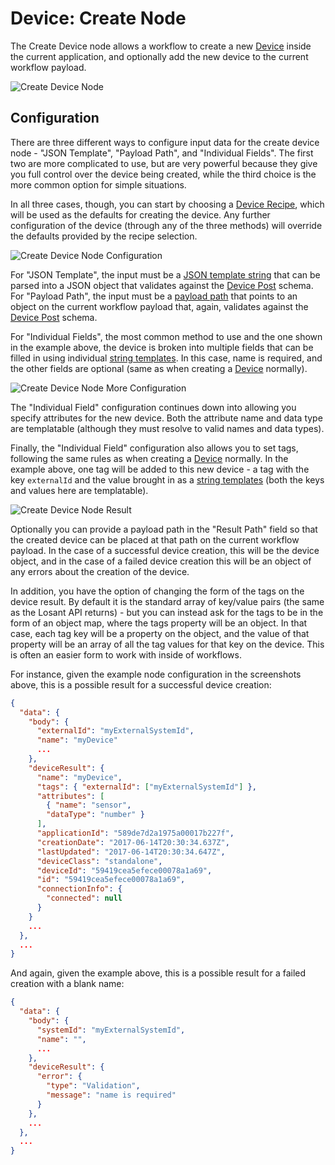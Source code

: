 # Device: Create Node

The Create Device node allows a workflow to create a new [Device](/devices/overview/) inside the current application, and optionally add the new device to the current workflow payload.

![Create Device Node](/images/workflows/data/create-device-node.png "Create Device Node")

## Configuration

There are three different ways to configure input data for the create device node - "JSON Template", "Payload Path", and "Individual Fields". The first two are more complicated to use, but are very powerful because they give you full control over the device being created, while the third choice is the more common option for simple situations.

In all three cases, though, you can start by choosing a [Device Recipe](/devices/device-recipes/), which will be used as the defaults for creating the device. Any further configuration of the device (through any of the three methods) will override the defaults provided by the recipe selection.

![Create Device Node Configuration](/images/workflows/data/create-device-node-config.png "Create Device Node Configuration")

For "JSON Template", the input must be a [JSON template string](/workflows/accessing-payload-data/#json-templates) that can be parsed into a JSON object that validates against the [Device Post](/rest-api/schemas/#device-post) schema. For "Payload Path", the input must be a [payload path](/workflows/accessing-payload-data/#payload-paths) that points to an object on the current workflow payload that, again, validates against the [Device Post](/rest-api/schemas/#device-post) schema.

For "Individual Fields", the most common method to use and the one shown in the example above, the device is broken into multiple fields that can be filled in using individual [string templates](/workflows/accessing-payload-data/#string-templates). In this case, name is required, and the other fields are optional (same as when creating a [Device](/devices/overview/) normally).

![Create Device Node More Configuration](/images/workflows/data/create-device-node-more-config.png "Create Device Node More Configuration")

The "Individual Field" configuration continues down into allowing you specify attributes for the new device. Both the attribute name and data type are templatable (although they must resolve to valid names and data types).

Finally, the "Individual Field" configuration also allows you to set tags, following the same rules as when creating a [Device](/devices/overview/) normally. In the example above, one tag will be added to this new device - a tag with the key `externalId` and the value brought in as a [string templates](/workflows/accessing-payload-data/#string-templates) (both the keys and values here are templatable).

![Create Device Node Result](/images/workflows/data/create-device-node-result.png "Create Device Node Result")

Optionally you can provide a payload path in the "Result Path" field so that the created device can be placed at that path on the current workflow payload. In the case of a successful device creation, this will be the device object, and in the case of a failed device creation this will be an object of any errors about the creation of the device.

In addition, you have the option of changing the form of the tags on the device result. By default it is the standard array of key/value pairs (the same as the Losant API returns) - but you can instead ask for the tags to be in the form of an object map, where the tags property will be an object. In that case, each tag key will be a property on the object, and the value of that property will be an array of all the tag values for that key on the device. This is often an easier form to work with inside of workflows.

For instance, given the example node configuration in the screenshots above, this is a possible result for a successful device creation:

```json
{
  "data": {
    "body": {
      "externalId": "myExternalSystemId",
      "name": "myDevice"
      ...
    },
    "deviceResult": {
      "name": "myDevice",
      "tags": { "externalId": ["myExternalSystemId"] },
      "attributes": [
        { "name": "sensor",
        "dataType": "number" }
      ],
      "applicationId": "589de7d2a1975a00017b227f",
      "creationDate": "2017-06-14T20:30:34.637Z",
      "lastUpdated": "2017-06-14T20:30:34.647Z",
      "deviceClass": "standalone",
      "deviceId": "59419cea5efece00078a1a69",
      "id": "59419cea5efece00078a1a69",
      "connectionInfo": {
        "connected": null
      }
    }
    ...
  },
  ...
}
```


And again, given the example above, this is a possible result for a failed creation with a blank name:

```json
{
  "data": {
    "body": {
      "systemId": "myExternalSystemId",
      "name": "",
      ...
    },
    "deviceResult": {
      "error": {
        "type": "Validation",
        "message": "name is required"
      }
    },
    ...
  },
  ...
}
```